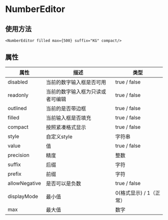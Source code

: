 # NumberEditor

## 使用方法

```sveltehtml
<NumberEditor filled max={500} suffix="KG" compact/>
```

## 属性
| 属性            | 描述               | 类型              |
|---|------------------|-----------------|
| disabled      | 当前的数字输入框是否可用     | true / false    |
| readonly      | 当前的数字输入框为只读或者可编辑 | true / false    |
| outlined      | 当前的是否带边框         | true / false    |
| filled        | 当前输入框是否填充        | true / false    |
| compact       | 按照紧凑格式显示         | true / false    |
| style         | 自定义style         | 字符串             |
| value         | 值                | true / false    |
| precision     | 精度               | 整数              |
| suffix        | 后缀               | 字符              |
| prefix        | 前缀               | 字符              |
| allowNegative | 是否可以是负数          | true / false    |
| displayMode   | 最小值              | 0(格式显示) / 1（正常） |
| max           | 最大值              | 数字              |


